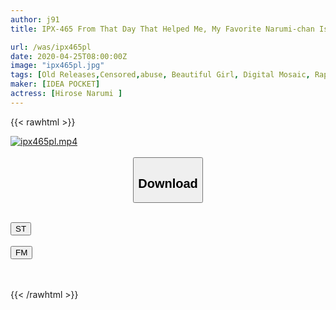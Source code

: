 ```yaml
---
author: j91
title: IPX-465 From That Day That Helped Me, My Favorite Narumi-chan Is Being Targeted By The DQN Of The Class ... Not Only Can Not Help The Childhood Friend Who Is Being Fucked But Also Full Erection And I Was Excited Hirose Narumi

url: /was/ipx465pl
date: 2020-04-25T08:00:00Z
image: "ipx465pl.jpg"
tags: [Old Releases,Censored,abuse, Beautiful Girl, Digital Mosaic, Rape, School Girls, Solowork, Squirting ]
maker: [IDEA POCKET]
actress: [Hirose Narumi ]
---
```



{{< rawhtml >}}

<div class="video" data-videoid="ZaVlYW3WVLuwd8">
    <a href="javascript:;">
        <img src="/was/ipx465pl/ipx465pl.jpg" width="WIDTH" height="HEIGHT" alt="ipx465pl.mp4" loading="lazy">
    </a>
</div>

<script type="text/javascript" src="https://j91.asia/asset/on-demand-st.js"></script>

<br>
  <link rel="stylesheet" href="https://j91.asia/asset/bs5.css">
  
  <center>
  <button class="btn btn-primary" type="button" data-bs-toggle="collapse" data-bs-target=".multi-collapse" aria-expanded="false" aria-controls="multiCollapseExample1 multiCollapseExample2"><h2>Download</h2></button></center>
</p>
<div class="row">
  <div class="col">
    <div class="collapse multi-collapse" id="multiCollapseExample1">
      <div class="card card-body">
	      	      <br>
<div class="buttons">  
<a href="https://streamtape.to/v/ZaVlYW3WVLuwd8" target="_blank"><button class="btn-hover color-3"><i class="fa fa-download"></i> ST</button></a></div>
    </div>
  </div>
</div>
  <div class="col">
    <div class="collapse multi-collapse" id="multiCollapseExample2">
      <div class="card card-body">
	      <br>
<div class="buttons">
    <a href="https://filemoon.sx/d/my5t51onufjy" target="_blank"><button class="btn-hover color-8"><i class="fa fa-download"></i> FM</button></a></div>
<br><br>
      </div>
    </div>
  </div>
</div>

{{< /rawhtml >}}